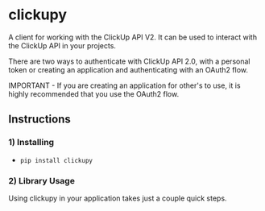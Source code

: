 # clickupy

A client for working with the ClickUp API V2. It can be used to interact with the ClickUp API in your projects.

There are two ways to authenticate with ClickUp API 2.0, with a personal token or creating an application and authenticating with an OAuth2 flow. 

IMPORTANT - If you are creating an application for other's to use, it is highly recommended that you use the OAuth2 flow.

## Instructions
### 1) Installing
- ```pip install clickupy```

### 2) Library Usage
Using clickupy in your application takes just a couple quick steps.
